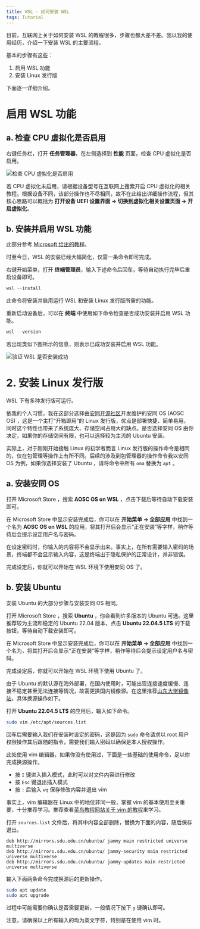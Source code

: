 ```yaml
---
title: WSL - 如何安装 WSL
tags: Tutorial
---
```




目前，互联网上关于如何安装 WSL 的教程很多，步骤也都大差不差。我以我的使用经历，介绍一下安装 WSL 的主要流程。

基本的步骤有这些：

1. 启用 WSL 功能
2. 安装 Linux 发行版

下面逐一详细介绍。

# 启用 WSL 功能

## a. 检查 CPU 虚拟化是否启用

右键任务栏，打开 **任务管理器**，在左侧选择到 **性能** 页面，检查 CPU 虚拟化是否启用。



![检查 CPU 虚拟化是否启用](https://img.picgo.net/2024/12/08/-2024-12-08-14180835760f16e77e43cc.png)

若 CPU 虚拟化未启用，请根据设备型号在互联网上搜索开启 CPU 虚拟化的相关教程。根据设备不同，该部分操作也不尽相同，故不在此给出详细操作流程，但其核心思路可以概括为 **打开设备 UEFI 设置界面 -> 切换到虚拟化相关设置页面 -> 开启虚拟化**。

## b. 安装并启用 WSL 功能

此部分参考 [Microsoft 给出的教程](https://learn.microsoft.com/zh-cn/windows/wsl/install)。

时至今日，WSL 的安装已经大幅简化，仅需一条命令即可完成。

右键开始菜单，打开 **终端管理员**，输入下述命令后回车，等待自动执行完毕后重启设备即可。

```powershell
wsl --install
```

此命令将安装并启用运行 WSL 和安装 Linux 发行版所需的功能。

重新启动设备后，可以在 **终端** 中使用如下命令检查是否成功安装并启用 WSL 功能。

```powershell
wsl --version
```

若出现类似下图所示的信息，则表示已成功安装并启用 WSL 功能。

![验证 WSL 是否安装成功](https://img.picgo.net/2024/12/08/-2024-12-08-143803ac5de542aa27fdea.png)

# 2. 安装 Linux 发行版

WSL 下有多种发行版可运行。

依我的个人习惯，我在这部分选择由[安同开源社区](https://aosc.io/)开发维护的安同 OS (AOSC OS) ，这是一个主打“开箱即用”的 Linux 发行版，优点是部署快捷、简单易用，同时这个特性也带来了系统庞大、存储空间占用大的缺点。是否选择安同 OS 由你决定，如果你的存储空间有限，也可以选择较为主流的 Ubuntu 安装。

实际上，对于刚刚开始接触 Linux 的初学者而言 Linux 发行版的操作命令是相同的，仅在包管理等操作上有所不同。后续的涉及到包管理器的操作命令我以安同 OS 为例，如果你选择安装了 Ubuntu ，请将命令中所有 `oma` 替换为 `apt` 。

## a. 安装安同 OS

打开 Microsoft Store ，搜索 **AOSC OS on WSL** ，点击下载后等待自动下载安装即可。

在 Microsoft Store 中显示安装完成后，你可以在 **开始菜单 -> 全部应用** 中找到一个名为 **AOSC OS on WSL** 的应用，将其打开后会显示“正在安装”等字样，稍作等待后会提示设定用户名与密码。

在设定密码时，你输入的内容将不会显示出来。事实上，在所有需要输入密码的场景，终端都不会显示输入内容，这是终端出于隐私保护的正常设计，并非错误。

完成设定后，你就可以开始在 WSL 环境下使用安同 OS 了。

## b. 安装 Ubuntu

安装 Ubuntu 的大部分步骤与安装安同 OS 相同。

打开 Microsoft Store ，搜索 **Ubuntu** ，你会看到许多版本的 Ubuntu 可选。这里推荐较为主流和稳定的 Ubuntu 22.04 版本，点击 **Ubuntu 22.04.5 LTS** 的下载按钮，等待自动下载安装即可。

在 Microsoft Store 中显示安装完成后，你可以在 **开始菜单 -> 全部应用** 中找到一个名为，将其打开后会显示“正在安装”等字样，稍作等待后会提示设定用户名与密码。

完成设定后，你就可以开始在 WSL 环境下使用 Ubuntu 了。

由于 Ubuntu 的默认源在海外部署，在国内使用时，可能出现连接速度缓慢、连接不稳定甚至无法连接等情况，故需更换国内镜像源。在这里推荐[山东大学镜像站](https://mirrors.sdu.edu.cn)，具体换源操作如下。

打开 **Ubuntu 22.04.5 LTS** 的应用后，输入如下命令。

```bash
sudo vim /etc/apt/sources.list
```

回车后需要输入我们在安装时设定的密码，这是因为 `sudo` 命令请求以 root 用户权限操作其后跟随的指令，需要我们输入密码以确保是本人授权操作。

此处使用 vim 编辑器，如果你没有使用过，下面是一些基础的使用命令，足以你完成换源操作。

- 按 `I` 键进入插入模式，此时可以对文件内容进行修改
- 按 `Esc` 键退出插入模式
- 按 `:` 后输入 `wq` 保存修改内容并退出 vim

事实上，vim 编辑器在 Linux 中的地位非同一般，掌握 vim 的基本使用至关重要，十分推荐学习。推荐查看[菜鸟教程网站关于 vim 的教程](https://www.runoob.com/linux/linux-vim.html)来学习。

打开 `sources.list` 文件后，将其中内容全部删除，替换为下面的内容，随后保存退出。

```
deb http://mirrors.sdu.edu.cn/ubuntu/ jammy main restricted universe multiverse
deb http://mirrors.sdu.edu.cn/ubuntu/ jammy-security main restricted universe multiverse
deb http://mirrors.sdu.edu.cn/ubuntu/ jammy-updates main restricted universe multiverse
```

输入下面两条命令完成换源后的更新操作。

```bash
sudo apt update
sudo apt upgrade
```

过程中可能需要你确认是否需要更新，一般情况下按下 `y` 键确认即可。

注意，请确保以上所有输入的均为英文字符，特别是在使用 vim 时。

